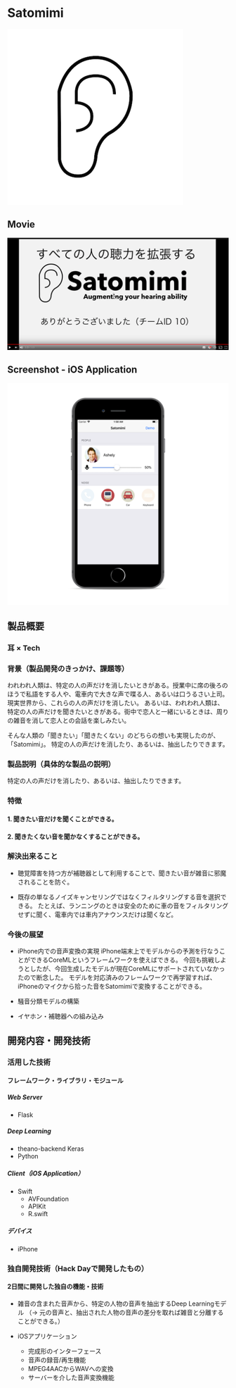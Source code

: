 # Satomimi

![Satomimi icon](./images/Satomimi-icon.png)

## Movie

[![Satomimi video](./images/video_thum.png)](https://youtu.be/OLCrGWSY-ow)

## Screenshot - iOS Application

![Satomimi ios](./images/Satomimi-iOS.png)

## 製品概要
### 耳 × Tech

### 背景（製品開発のきっかけ、課題等）

われわれ人類は、特定の人の声だけを消したいときがある。授業中に席の後ろのほうで私語をする人や、電車内で大きな声で喋る人、あるいは口うるさい上司。現実世界から、これらの人の声だけを消したい。
あるいは、われわれ人類は、特定の人の声だけを聞きたいときがある。街中で恋人と一緒にいるときは、周りの雑音を消して恋人との会話を楽しみたい。

そんな人類の「聞きたい」「聞きたくない」のどちらの想いも実現したのが、「Satomimi」。
特定の人の声だけを消したり、あるいは、抽出したりできます。

### 製品説明（具体的な製品の説明）

特定の人の声だけを消したり、あるいは、抽出したりできます。

### 特徴

#### 1. 聞きたい音だけを聞くことができる。

#### 2. 聞きたくない音を聞かなくすることができる。

### 解決出来ること

- 聴覚障害を持つ方が補聴器として利用することで、聞きたい音が雑音に邪魔されることを防ぐ。

- 既存の単なるノイズキャンセリングではなくフィルタリングする音を選択できる。
たとえば、ランニングのときは安全のために車の音をフィルタリングせずに聞く、電車内では車内アナウンスだけは聞くなど。

### 今後の展望

- iPhone内での音声変換の実現
iPhone端末上でモデルからの予測を行なうことができるCoreMLというフレームワークを使えばできる。
今回も挑戦しようとしたが、今回生成したモデルが現在CoreMLにサポートされていなかったので断念した。
モデルを対応済みのフレームワークで再学習すれば、iPhoneのマイクから拾った音をSatomimiで変換することができる。

- 騒音分類モデルの構築

- イヤホン・補聴器への組み込み

## 開発内容・開発技術

### 活用した技術

#### フレームワーク・ライブラリ・モジュール

##### Web Server
* Flask

##### Deep Learning
* theano-backend Keras
* Python

##### Client（iOS Application）
* Swift
  * AVFoundation
  * APIKit
  * R.swift

##### デバイス
* iPhone

### 独自開発技術（Hack Dayで開発したもの）

#### 2日間に開発した独自の機能・技術

* 雑音の含まれた音声から、特定の人物の音声を抽出するDeep Learningモデル
（-> 元の音声と、抽出された人物の音声の差分を取れば雑音と分離することができる。）

* iOSアプリケーション
  - 完成形のインターフェース
  - 音声の録音/再生機能
  - MPEG4AACからWAVへの変換
  - サーバーを介した音声変換機能
